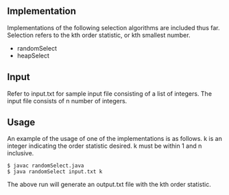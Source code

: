 Implementation
--------------
Implementations of the following selection algorithms are included thus far.
Selection refers to the kth order statistic, or kth smallest number.

- randomSelect
- heapSelect

Input
--------------
Refer to input.txt for sample input file consisting of a list of integers.
The input file consists of n number of integers.

Usage
--------------
An example of the usage of one of the implementations is as follows.
k is an integer indicating the order statistic desired. k must be within 1 and n inclusive.

```
$ javac randomSelect.java
$ java randomSelect input.txt k
```

The above run will generate an output.txt file with the kth order statistic.
